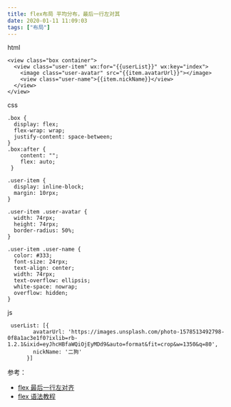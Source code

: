 ```yaml
---
title: flex布局 平均分布，最后一行左对其
date: 2020-01-11 11:09:03
tags: ["布局"]
---
```

html
```
<view class="box container">
  <view class="user-item" wx:for="{{userList}}" wx:key="index">
    <image class="user-avatar" src="{{item.avatarUrl}}"></image>
    <view class="user-name">{{item.nickName}}</view>
  </view>
</view>
```
css
```
.box {
  display: flex;
  flex-wrap: wrap;
  justify-content: space-between;
}
.box:after {
    content: "";
    flex: auto;
 }

.user-item {
  display: inline-block;
  margin: 10rpx;
}

.user-item .user-avatar {
  width: 74rpx;
  height: 74rpx;
  border-radius: 50%;
}

.user-item .user-name {
  color: #333;
  font-size: 24rpx;
  text-align: center;
  width: 74rpx;
  text-overflow: ellipsis;
  white-space: nowrap;
  overflow: hidden;
}

```
js
```
 userList: [{
        avatarUrl: 'https://images.unsplash.com/photo-1578513492798-0f8a1ac3e1f0?ixlib=rb-1.2.1&ixid=eyJhcHBfaWQiOjEyMDd9&auto=format&fit=crop&w=1350&q=80',
        nickName: '二狗'
      }]
```
参考：
- [flex 最后一行左对齐](https://blog.csdn.net/erciyuan_nuonuo/article/details/71773557)
- [flex 语法教程]([https://www.runoob.com/w3cnote/flex-grammar.html](https://www.runoob.com/w3cnote/flex-grammar.html)
)


